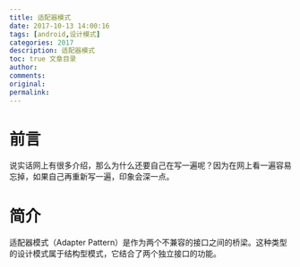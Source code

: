```yaml
---
title: 适配器模式
date: 2017-10-13 14:00:16
tags: [android,设计模式]
categories: 2017
description: 适配器模式
toc: true 文章目录
author:
comments:
original:
permalink:
---
```


# 前言
说实话网上有很多介绍，那么为什么还要自己在写一遍呢？因为在网上看一遍容易忘掉，如果自己再重新写一遍，印象会深一点。
# 简介
适配器模式（Adapter Pattern）是作为两个不兼容的接口之间的桥梁。这种类型的设计模式属于结构型模式，它结合了两个独立接口的功能。
